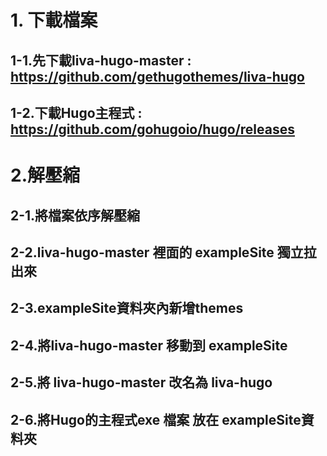 # 1. 下載檔案  
## 1-1.先下載liva-hugo-master : https://github.com/gethugothemes/liva-hugo  
## 1-2.下載Hugo主程式 : https://github.com/gohugoio/hugo/releases  

# 2.解壓縮  
## 2-1.將檔案依序解壓縮  
## 2-2.liva-hugo-master 裡面的 exampleSite 獨立拉出來  
## 2-3.exampleSite資料夾內新增themes  
## 2-4.將liva-hugo-master 移動到 exampleSite  
## 2-5.將 liva-hugo-master 改名為 liva-hugo  
## 2-6.將Hugo的主程式exe 檔案 放在 exampleSite資料夾  


